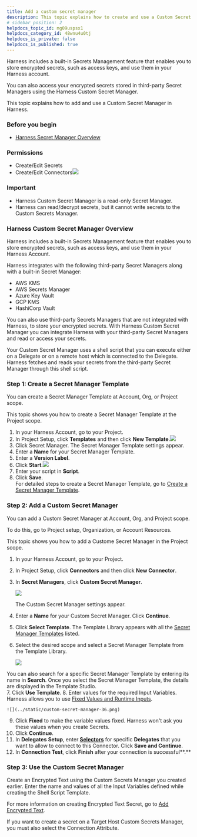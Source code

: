 ```yaml
---
title: Add a custom secret manager
description: This topic explains how to create and use a Custom Secret Manager.
# sidebar_position: 2
helpdocs_topic_id: mg09uspsx1
helpdocs_category_id: 48wnu4u0tj
helpdocs_is_private: false
helpdocs_is_published: true
---
```


Harness includes a built-in Secrets Management feature that enables you to store encrypted secrets, such as access keys, and use them in your Harness account.

You can also access your encrypted secrets stored in third-party Secret Managers using the Harness Custom Secret Manager.

This topic explains how to add and use a Custom Secret Manager in Harness.

### Before you begin

* [Harness Secret Manager Overview](/docs/platform/secrets/secrets-management/harness-secret-manager-overview)

### Permissions

* Create/Edit Secrets
* Create/Edit Connectors![](../../Secrets/static/custom-secret-manager-31.png)

### Important

* Harness Custom Secret Manager is a read-only Secret Manager.
* Harness can read/decrypt secrets, but it cannot write secrets to the Custom Secrets Manager.

### Harness Custom Secret Manager Overview

Harness includes a built-in Secrets Management feature that enables you to store encrypted secrets, such as access keys, and use them in your Harness Account. 

Harness integrates with the following third-party Secret Managers along with a built-in Secret Manager:

* AWS KMS
* AWS Secrets Manager
* Azure Key Vault
* GCP KMS
* HashiCorp Vault

You can also use third-party Secrets Managers that are not integrated with Harness, to store your encrypted secrets. With Harness Custom Secret Manager you can integrate Harness with your third-party Secret Managers and read or access your secrets.

Your Custom Secret Manager uses a shell script that you can execute either on a Delegate or on a remote host which is connected to the Delegate. Harness fetches and reads your secrets from the third-party Secret Manager through this shell script.

### Step 1: Create a Secret Manager Template

You can create a Secret Manager Template at Account, Org, or Project scope.

This topic shows you how to create a Secret Manager Template at the Project scope.

1. In your Harness Account, go to your Project.
2. In Project Setup, click **Templates** and then click **New Template**.![](../../Secrets/static/custom-secret-manager-32.png)
3. Click Secret Manager. The Secret Manager Template settings appear.
4. Enter a **Name** for your Secret Manager Template.
5. Enter a **Version Label**.
6. Click **Start**.![](../../Secrets/static/custom-secret-manager-33.png)
7. Enter your script in **Script**.
8. Click **Save**.  
For detailed steps to create a Secret Manager Template, go to [Create a Secret Manager Template](../../13_Templates/create-a-secret-manager-template.md).

### Step 2: Add a Custom Secret Manager

You can add a Custom Secret Manager at Account, Org, and Project scope.

To do this, go to Project setup, Organization, or Account Resources.

This topic shows you how to add a Custome Secret Manager in the Project scope.

1. In your Harness Account, go to your Project.
2. In Project Setup, click **Connectors** and then click **New Connector**.
3. In **Secret Managers**, click **Custom Secret Manager**.

   ![](../../Secrets/static/custom-secret-manager-34.png)
   
   The Custom Secret Manager settings appear.
4. Enter a **Name** for your Custom Secret Manager. Click **Continue**.
5. Click **Select Template**. The Template Library appears with all the [Secret Manager Templates](../../13_Templates/create-a-secret-manager-template.md) listed.
6. Select the desired scope and select a Secret Manager Template from the Template Library.
   
   ![](../../Secrets/static/custom-secret-manager-35.png)

  You can also search for a specific Secret Manager Template by entering its name in **Search**.
  Once you select the Secret Manager Template, the details are displayed in the Template Studio.  
7. Click **Use Template**.
8. Enter values for the required Input Variables.  
   Harness allows you to use [Fixed Values and Runtime Inputs](../../20_References/runtime-inputs.md).
	
	![](../static/custom-secret-manager-36.png)

9. Click **Fixed** to make the variable values fixed. Harness won't ask you these values when you create Secrets.
10. Click **Continue**.
11. In **Delegates** **Setup**, enter [**Selectors**](../../2_Delegates/manage-delegates/select-delegates-with-selectors.md#option-select-a-delegate-for-a-connector-using-tags) for specific **Delegates** that you want to allow to connect to this Connector. Click **Save and Continue**.
12. In **Connection Test**, click **Finish** after your connection is successful**.**

### Step 3: Use the Custom Secret Manager

Create an Encrypted Text using the Custom Secrets Manager you created earlier. Enter the name and values of all the Input Variables defined while creating the Shell Script Template. 

For more information on creating Encrypted Text Secret, go to [Add Encrypted Text](/docs/platform/secrets/add-use-text-secrets).

If you want to create a secret on a Target Host Custom Secrets Manager, you must also select the Connection Attribute.

